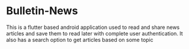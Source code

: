 # Bulletin-News
This is a flutter based android application used to read and share news articles and save them to read later with complete user authentication. It also has a search option to get articles based on some topic
